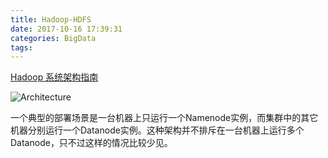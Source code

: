 ```yaml
---
title: Hadoop-HDFS
date: 2017-10-16 17:39:31
categories: BigData
tags:
---
```


[Hadoop 系统架构指南](https://hadoop.apache.org/docs/r1.0.4/cn/hdfs_design.html)

![Architecture](https://hadoop.apache.org/docs/r1.0.4/cn/images/hdfsarchitecture.gif)


一个典型的部署场景是一台机器上只运行一个Namenode实例，而集群中的其它机器分别运行一个Datanode实例。这种架构并不排斥在一台机器上运行多个Datanode，只不过这样的情况比较少见。

